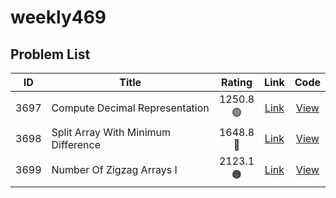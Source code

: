 # weekly469

<!-- LEETCODE_TABLE_START -->
## Problem List

| ID | Title | Rating | Link | Code |
|:--:|-------|:------:|:----:|:----:|
| 3697 | Compute Decimal Representation | 1250.8<br>🟢 | [Link](https://leetcode.com/problems/compute-decimal-representation/) | [View](./contests/weekly469/3697.compute-decimal-representation.cpp) |
| 3698 | Split Array With Minimum Difference | 1648.8<br>🔵 | [Link](https://leetcode.com/problems/split-array-with-minimum-difference/) | [View](./contests/weekly469/3698.split-array-with-minimum-difference.cpp) |
| 3699 | Number Of Zigzag Arrays I | 2123.1<br>🟠 | [Link](https://leetcode.com/problems/number-of-zigzag-arrays-i/) | [View](./contests/weekly469/3699.number-of-zigzag-arrays-i.cpp) |

<!-- LEETCODE_TABLE_END -->
